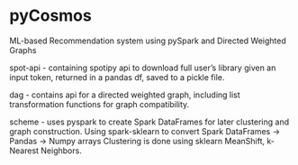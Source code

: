 # pyCosmos
ML-based Recommendation system using pySpark and Directed Weighted Graphs

spot-api - containing spotipy api to download full user’s library given
an input token, returned in a pandas df, saved to a pickle file.

dag - contains api for a directed weighted graph, including list
transformation functions for graph compatibility.

scheme - uses pyspark to create Spark DataFrames for later clustering and graph
construction.
Using spark-sklearn to convert Spark DataFrames -> Pandas -> Numpy arrays
Clustering is done using sklearn MeanShift, k-Nearest Neighbors.
